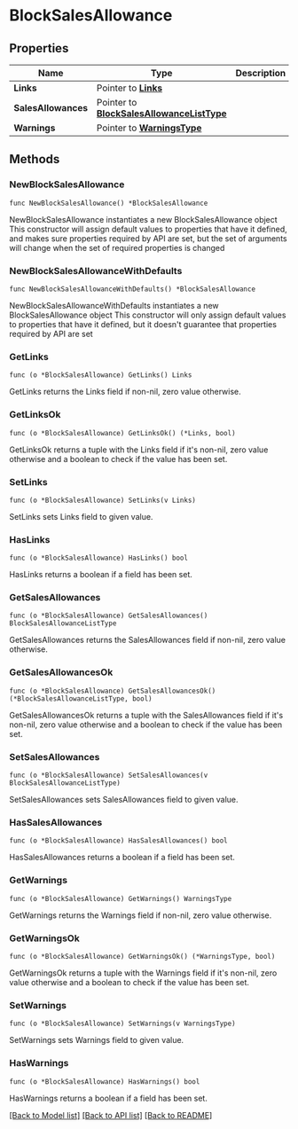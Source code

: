 # BlockSalesAllowance

## Properties

Name | Type | Description | Notes
------------ | ------------- | ------------- | -------------
**Links** | Pointer to [**Links**](Links.md) |  | [optional] 
**SalesAllowances** | Pointer to [**BlockSalesAllowanceListType**](BlockSalesAllowanceListType.md) |  | [optional] 
**Warnings** | Pointer to [**WarningsType**](WarningsType.md) |  | [optional] 

## Methods

### NewBlockSalesAllowance

`func NewBlockSalesAllowance() *BlockSalesAllowance`

NewBlockSalesAllowance instantiates a new BlockSalesAllowance object
This constructor will assign default values to properties that have it defined,
and makes sure properties required by API are set, but the set of arguments
will change when the set of required properties is changed

### NewBlockSalesAllowanceWithDefaults

`func NewBlockSalesAllowanceWithDefaults() *BlockSalesAllowance`

NewBlockSalesAllowanceWithDefaults instantiates a new BlockSalesAllowance object
This constructor will only assign default values to properties that have it defined,
but it doesn't guarantee that properties required by API are set

### GetLinks

`func (o *BlockSalesAllowance) GetLinks() Links`

GetLinks returns the Links field if non-nil, zero value otherwise.

### GetLinksOk

`func (o *BlockSalesAllowance) GetLinksOk() (*Links, bool)`

GetLinksOk returns a tuple with the Links field if it's non-nil, zero value otherwise
and a boolean to check if the value has been set.

### SetLinks

`func (o *BlockSalesAllowance) SetLinks(v Links)`

SetLinks sets Links field to given value.

### HasLinks

`func (o *BlockSalesAllowance) HasLinks() bool`

HasLinks returns a boolean if a field has been set.

### GetSalesAllowances

`func (o *BlockSalesAllowance) GetSalesAllowances() BlockSalesAllowanceListType`

GetSalesAllowances returns the SalesAllowances field if non-nil, zero value otherwise.

### GetSalesAllowancesOk

`func (o *BlockSalesAllowance) GetSalesAllowancesOk() (*BlockSalesAllowanceListType, bool)`

GetSalesAllowancesOk returns a tuple with the SalesAllowances field if it's non-nil, zero value otherwise
and a boolean to check if the value has been set.

### SetSalesAllowances

`func (o *BlockSalesAllowance) SetSalesAllowances(v BlockSalesAllowanceListType)`

SetSalesAllowances sets SalesAllowances field to given value.

### HasSalesAllowances

`func (o *BlockSalesAllowance) HasSalesAllowances() bool`

HasSalesAllowances returns a boolean if a field has been set.

### GetWarnings

`func (o *BlockSalesAllowance) GetWarnings() WarningsType`

GetWarnings returns the Warnings field if non-nil, zero value otherwise.

### GetWarningsOk

`func (o *BlockSalesAllowance) GetWarningsOk() (*WarningsType, bool)`

GetWarningsOk returns a tuple with the Warnings field if it's non-nil, zero value otherwise
and a boolean to check if the value has been set.

### SetWarnings

`func (o *BlockSalesAllowance) SetWarnings(v WarningsType)`

SetWarnings sets Warnings field to given value.

### HasWarnings

`func (o *BlockSalesAllowance) HasWarnings() bool`

HasWarnings returns a boolean if a field has been set.


[[Back to Model list]](../README.md#documentation-for-models) [[Back to API list]](../README.md#documentation-for-api-endpoints) [[Back to README]](../README.md)



